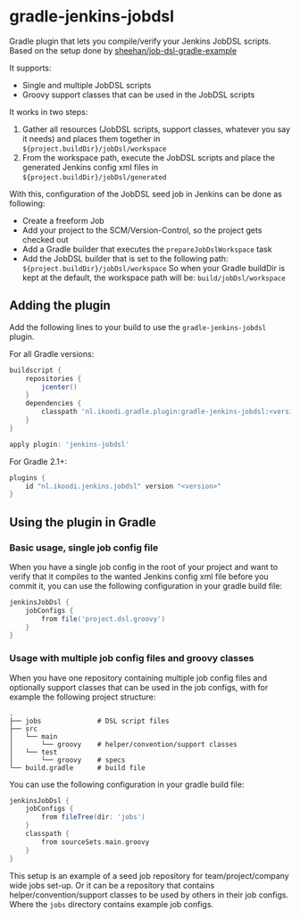 gradle-jenkins-jobdsl
=====================

Gradle plugin that lets you compile/verify your Jenkins JobDSL scripts. Based on the setup done by [sheehan/job-dsl-gradle-example](https://github.com/sheehan/job-dsl-gradle-example)

It supports:

- Single and multiple JobDSL scripts
- Groovy support classes that can be used in the JobDSL scripts

It works in two steps:

1. Gather all resources (JobDSL scripts, support classes, whatever you say it needs)
  and places them together in
  `${project.buildDir}/jobDsl/workspace`
2. From the workspace path, execute the JobDSL scripts and place the generated
  Jenkins config xml files in
  `${project.buildDir}/jobDsl/generated`

With this, configuration of the JobDSL seed job in Jenkins can be done as following:

- Create a freeform Job
- Add your project to the SCM/Version-Control, so the project gets checked out
- Add a Gradle builder that executes the `prepareJobDslWorkspace` task
- Add the JobDSL builder that is set to the following path:
  `${project.buildDir}/jobDsl/workspace`
  So when your Gradle buildDir is kept at the default, the workspace path will be:
  `build/jobDsl/workspace`

Adding the plugin
-----------------

Add the following lines to your build to use the `gradle-jenkins-jobdsl` plugin.

For all Gradle versions:
```groovy
buildscript {
    repositories {
        jcenter()
    }
    dependencies {
        classpath 'nl.ikoodi.gradle.plugin:gradle-jenkins-jobdsl:<version>'
    }
}

apply plugin: 'jenkins-jobdsl'
```

For Gradle 2.1+:
```groovy
plugins {
    id "nl.ikoodi.jenkins.jobdsl" version "<version>"
}
```

Using the plugin in Gradle
--------------------------

### Basic usage, single job config file

When you have a single job config in the root of your project and want to verify
that it compiles to the wanted Jenkins config xml file before you commit it,
you can use the following configuration in your gradle build file:

```groovy
jenkinsJobDsl {
    jobConfigs {
        from file('project.dsl.groovy')
    }
}
```

### Usage with multiple job config files and groovy classes

When you have one repository containing multiple job config files and
optionally support classes that can be used in the job configs, with
for example the following project structure:

    .
    ├── jobs              # DSL script files
    ├── src
    │   └── main
    │       └── groovy    # helper/convention/support classes
    │   └── test
    │       └── groovy    # specs
    └── build.gradle      # build file

You can use the following configuration in your gradle build file:

```groovy
jenkinsJobDsl {
    jobConfigs {
        from fileTree(dir: 'jobs')
    }
    classpath {
        from sourceSets.main.groovy
    }
}
```

This setup is an example of a seed job repository for team/project/company wide jobs set-up.
Or it can be a repository that contains helper/convention/support classes to be used by others
in their job configs. Where the `jobs` directory contains example job configs.